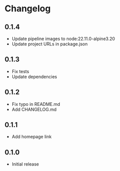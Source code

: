 # Changelog

## 0.1.4

* Update pipeline images to node:22.11.0-alpine3.20
* Update project URLs in package.json

## 0.1.3

* Fix tests
* Update dependencies

## 0.1.2

* Fix typo in README.md
* Add CHANGELOG.md

## 0.1.1

* Add homepage link

## 0.1.0

* Initial release
